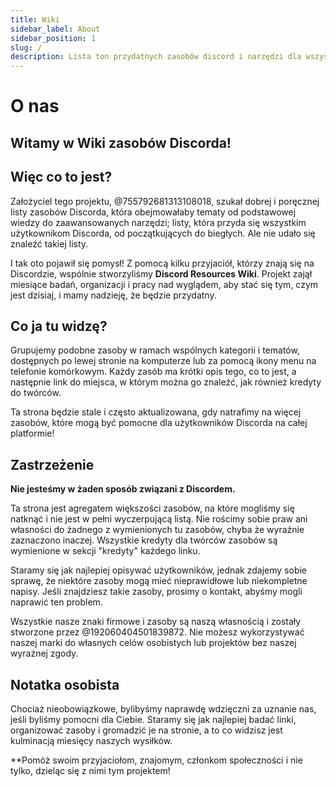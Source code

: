 ```yaml
---
title: Wiki
sidebar_label: About
sidebar_position: 1
slug: /
description: Lista ton przydatnych zasobów discord i narzędzi dla wszystkich typów użytkowników, od początkujących do power userów.
---
```


# O nas

## Witamy w Wiki zasobów Discorda!

## Więc co to jest?

Założyciel tego projektu, @755792681313108018, szukał dobrej i poręcznej listy zasobów Discorda, która obejmowałaby tematy od podstawowej wiedzy do zaawansowanych narzędzi; listy, która przyda się wszystkim użytkownikom Discorda, od początkujących do biegłych. Ale nie udało się znaleźć takiej listy.

I tak oto pojawił się pomysł!
Z pomocą kilku przyjaciół, którzy znają się na Discordzie, wspólnie stworzyliśmy **Discord Resources Wiki**. Projekt zajął miesiące badań, organizacji i pracy nad wyglądem, aby stać się tym, czym jest dzisiaj, i mamy nadzieję, że będzie przydatny.

## Co ja tu widzę?

Grupujemy podobne zasoby w ramach wspólnych kategorii i tematów, dostępnych po lewej stronie na komputerze lub za pomocą ikony menu na telefonie komórkowym. Każdy zasób ma krótki opis tego, co to jest, a następnie link do miejsca, w którym można go znaleźć, jak również kredyty do twórców.

Ta strona będzie stale i często aktualizowana, gdy natrafimy na więcej zasobów, które mogą być pomocne dla użytkowników Discorda na całej platformie!

## Zastrzeżenie

**Nie jesteśmy w żaden sposób związani z Discordem.**

Ta strona jest agregatem większości zasobów, na które mogliśmy się natknąć i nie jest w pełni wyczerpującą listą. Nie rościmy sobie praw ani własności do żadnego z wymienionych tu zasobów, chyba że wyraźnie zaznaczono inaczej. Wszystkie kredyty dla twórców zasobów są wymienione w sekcji "kredyty" każdego linku.

Staramy się jak najlepiej opisywać użytkowników, jednak zdajemy sobie sprawę, że niektóre zasoby mogą mieć nieprawidłowe lub niekompletne napisy. Jeśli znajdziesz takie zasoby, prosimy o kontakt, abyśmy mogli naprawić ten problem.

Wszystkie nasze znaki firmowe i zasoby są naszą własnością i zostały stworzone przez @192060404501839872. Nie możesz wykorzystywać naszej marki do własnych celów osobistych lub projektów bez naszej wyraźnej zgody.

## Notatka osobista

Chociaż nieobowiązkowe, bylibyśmy naprawdę wdzięczni za uznanie nas, jeśli byliśmy pomocni dla Ciebie. Staramy się jak najlepiej badać linki, organizować zasoby i gromadzić je na stronie, a to co widzisz jest kulminacją miesięcy naszych wysiłków.

**Pomóż swoim przyjaciołom, znajomym, członkom społeczności i nie tylko, dzieląc się z nimi tym projektem!
